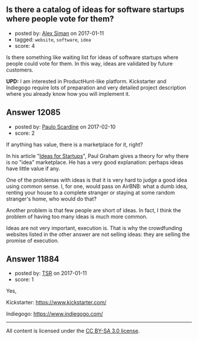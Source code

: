 ## Is there a catalog of ideas for software startups where people vote for them?

- posted by: [Alex Siman](https://stackexchange.com/users/58694/alex-siman) on 2017-01-11
- tagged: `website`, `software`, `idea`
- score: 4

<p>Is there something like waiting list for ideas of software startups where people could vote for them. In this way, ideas are validated by future customers.</p>

<p><strong>UPD:</strong>
I am interested in ProductHunt-like platform. Kickstarter and Indiegogo require lots of preparation and very detailed project description where you already know how you will implement it.</p>



## Answer 12085

- posted by: [Paulo Scardine](https://stackexchange.com/users/199019/paulo-scardine) on 2017-02-10
- score: 2

<p>If anything has value, there is a marketplace for it, right?</p>

<p>In his article "<a href="http://www.paulgraham.com/ideas.html" rel="nofollow noreferrer">Ideas for Startups</a>", Paul Graham gives a theory for why there is no "idea" marketplace. He has a very good explanation: perhaps ideas have little value if any.</p>

<p>One of the problemas with ideas is that it is very hard to judge a good idea using common sense. I, for one, would pass on AirBNB: what a dumb idea, renting your house to a complete stranger or staying at some random stranger's home, who would do that?</p>

<p>Another problem is that few people are short of ideas. In fact, I think the problem of having too many ideas is much more common.</p>

<p>Ideas are not very important, execution is. That is why the crowdfunding websites listed in the other answer are not selling ideas: they are selling the promise of execution.</p>



## Answer 11884

- posted by: [TSR](https://stackexchange.com/users/9029901/tsr) on 2017-01-11
- score: 1

<p>Yes,</p>

<p>Kickstarter:  <a href="https://www.kickstarter.com/" rel="nofollow noreferrer">https://www.kickstarter.com/</a></p>

<p>Indiegogo: <a href="https://www.indiegogo.com/" rel="nofollow noreferrer">https://www.indiegogo.com/</a></p>




---

All content is licensed under the [CC BY-SA 3.0 license](https://creativecommons.org/licenses/by-sa/3.0/).

